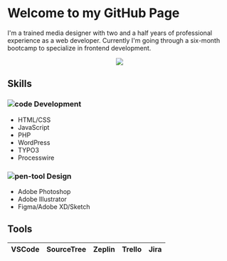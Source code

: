 # Welcome to my GitHub Page

I'm a trained media designer with two and a half years of professional experience as a web developer. Currently I'm going through a six-month bootcamp to specialize in frontend development.

<p align="center" width="100%">
    <img src="https://user-images.githubusercontent.com/86231054/277630935-ebbb3a41-6a8b-4ee7-bd92-e3064284cbc6.jpg">
</p>

## Skills
### ![code](https://github.com/n377i/n377i/assets/86231054/89419895-5758-4284-9747-df05d336b251) Development
- HTML/CSS
- JavaScript
- PHP
- WordPress
- TYPO3
- Processwire

### ![pen-tool](https://github.com/n377i/n377i/assets/86231054/8e1da0f1-d691-468c-847a-579ce202eedd) Design
- Adobe Photoshop
- Adobe Illustrator
- Figma/Adobe XD/Sketch

## Tools
| VSCode | SourceTree | Zeplin | Trello | Jira |
|--------|------------|--------|--------|------|
